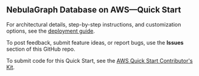 
## NebulaGraph Database on AWS—Quick Start

For architectural details, step-by-step instructions, and customization options, see the [deployment guide](https://aws-quickstart.github.io/quickstart-vesoft-nebula-graph-cloud/).

To post feedback, submit feature ideas, or report bugs, use the **Issues** section of this GitHub repo. 

To submit code for this Quick Start, see the [AWS Quick Start Contributor's Kit](https://aws-quickstart.github.io/).
